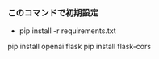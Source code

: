 ### このコマンドで初期設定

- pip install -r requirements.txt

pip install openai flask
pip install flask-cors

